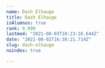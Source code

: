 ```yaml
---
name: Dash Elhauge
title: Dash Elhauge
isAlumnus: true
rank: 9.999
lastmod: "2021-08-03T10:23:16.644Z"
date: "2021-08-02T16:38:21.714Z"
slug: dash-elhauge
noindex: true

---
```

